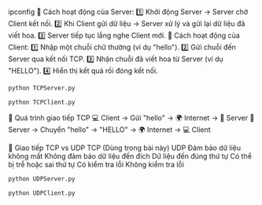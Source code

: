 ipconfig
📌 Cách hoạt động của Server:
1️⃣ Khởi động Server → Server chờ Client kết nối.
2️⃣ Khi Client gửi dữ liệu → Server xử lý và gửi lại dữ liệu đã viết hoa.
3️⃣ Server tiếp tục lắng nghe Client mới.
📌 Cách hoạt động của Client:
1️⃣ Nhập một chuỗi chữ thường (ví dụ "hello").
2️⃣ Gửi chuỗi đến Server qua kết nối TCP.
3️⃣ Nhận chuỗi đã viết hoa từ Server (ví dụ "HELLO").
4️⃣ Hiển thị kết quả rồi đóng kết nối.
```bash
python TCPServer.py
```
```bash
python TCPClient.py
```
📌 Quá trình giao tiếp TCP
💻 Client → Gửi "hello" → 🌍 Internet → 📡 Server
📡 Server → Chuyển "hello" → "HELLO" → 🌍 Internet → 💻 Client

📌 Giao tiếp TCP vs UDP
TCP (Dùng trong bài này)	    UDP
Đảm bảo dữ liệu không mất	    Không đảm bảo dữ liệu đến đích
Dữ liệu đến đúng thứ tự	        Có thể bị trễ hoặc sai thứ tự
Có kiểm tra lỗi	                Không kiểm tra lỗi






```bash
python UDPServer.py
```
```bash
python UDPClient.py
```